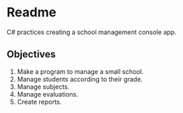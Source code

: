 # Readme

C# practices creating a school management console app.

## Objectives

1. Make a program to manage a small school.
2. Manage students according to their grade.
3. Manage subjects.
4. Manage evaluations.
5. Create reports.
